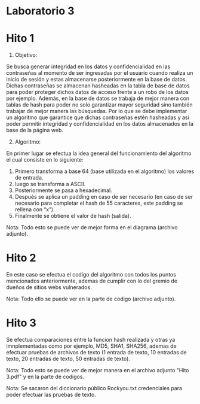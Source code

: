 # Laboratorio 3
# Hito 1
1) Objetivo:

Se busca generar integridad en los datos y confidencialidad en las contraseñas al momento de ser ingresadas por el usuario cuando realiza un inicio de sesión y estas almacenarse posteriormente en la base de datos. Dichas contraseñas se almacenan hasheadas en la tabla de base de datos para poder proteger dichos datos de acceso frente a un robo de los datos por ejemplo. Además, en la base de datos se trabaja de mejor manera con tablas de hash para poder no solo garantizar mayor seguridad sino también trabajar de mejor manera las búsquedas. Por lo que se debe implementar un algoritmo que garantice que dichas contraseñas estén hasheadas y así poder permitir integridad y confidencialidad en los datos almacenados en la base de la página web.

2) Algoritmo:

En primer lugar se efectua la idea general del funcionamiento del algoritmo el cual consiste en lo siguiente:

1. Primero transforma a base 64 (base utilizada en el algoritmo) los valores de entrada.
2. luego se transforma a ASCII.
3. Posteriormente se pasa a hexadecimal.
4. Después se aplica un padding en caso de ser necesario (en caso de ser necesario para completar el hash de 55 caracteres, este padding se rellena con “x”).
5. Finalmente se obtiene el valor de hash (salida).

Nota: Todo esto se puede ver de mejor forma en el diagrama (archivo adjunto).

# Hito 2
En este caso se efectua el codigo del algoritmo con todos los puntos mencionados anteriormente, ademas de cumplir con lo del gremio de dueños de sitios webs vulnerados.

Nota: Todo ello se puede ver en la parte de codigo (archivo adjunto).


# Hito 3
Se efectua comparaciones entre la funcion hash realizada y otras ya imnplementadas como por ejemplo, MD5, SHA1, SHA256, ademas de efectuar pruebas de archivos de texto (1 entrada de texto, 10 entradas de texto, 20 entradas de texto, 50 entradas de texto).

Nota: Todo esto se puede ver de mejor manera en el archivo adjunto "Hito 3.pdf" y en la parte de codigos.

Nota: Se sacaron del diccionario público Rockyou.txt credenciales para poder efectuar las pruebas de texto.
